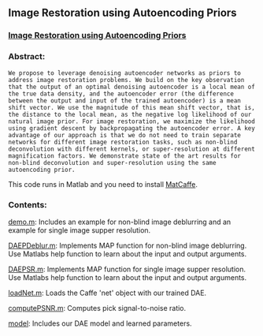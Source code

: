 ## Image Restoration using Autoencoding Priors

### [Image Restoration using Autoencoding Priors](http://www.cgg.unibe.ch/publications/image-restoration-using-autoencoding-priors)

### Abstract:
```We propose to leverage denoising autoencoder networks as priors to address image restoration problems. We build on the key observation that the output of an optimal denoising autoencoder is a local mean of the true data density, and the autoencoder error (the difference between the output and input of the trained autoencoder) is a mean shift vector. We use the magnitude of this mean shift vector, that is, the distance to the local mean, as the negative log likelihood of our natural image prior. For image restoration, we maximize the likelihood using gradient descent by backpropagating the autoencoder error. A key advantage of our approach is that we do not need to train separate networks for different image restoration tasks, such as non-blind deconvolution with different kernels, or super-resolution at different magnification factors. We demonstrate state of the art results for non-blind deconvolution and super-resolution using the same autoencoding prior.```

This code runs in Matlab and you need to install [MatCaffe](http://caffe.berkeleyvision.org).


### Contents:

[demo.m](https://github.com/siavashBigdeli/DAEP/blob/master/demo.m): Includes an example for non-blind image deblurring and an example for single image supper resolution.

[DAEPDeblur.m](https://github.com/siavashBigdeli/DAEP/blob/master/DAEPDeblur.m): Implements MAP function for non-blind image deblurring. Use Matlabs help function to learn about the input and output arguments.

[DAEPSR.m](https://github.com/siavashBigdeli/DAEP/blob/master/DAEPSR.m): Implements MAP function for single image supper resolution. Use Matlabs help function to learn about the input and output arguments.

[loadNet.m](https://github.com/siavashBigdeli/DAEP/blob/master/loadNet.m): Loads the Caffe 'net' object with our trained DAE.

[computePSNR.m](https://github.com/siavashBigdeli/DAEP/blob/master/computePSNR.m): Computes pick signal-to-noise ratio.

[model](https://github.com/siavashBigdeli/DAEP/tree/master/model): Includes our DAE model and learned parameters.
